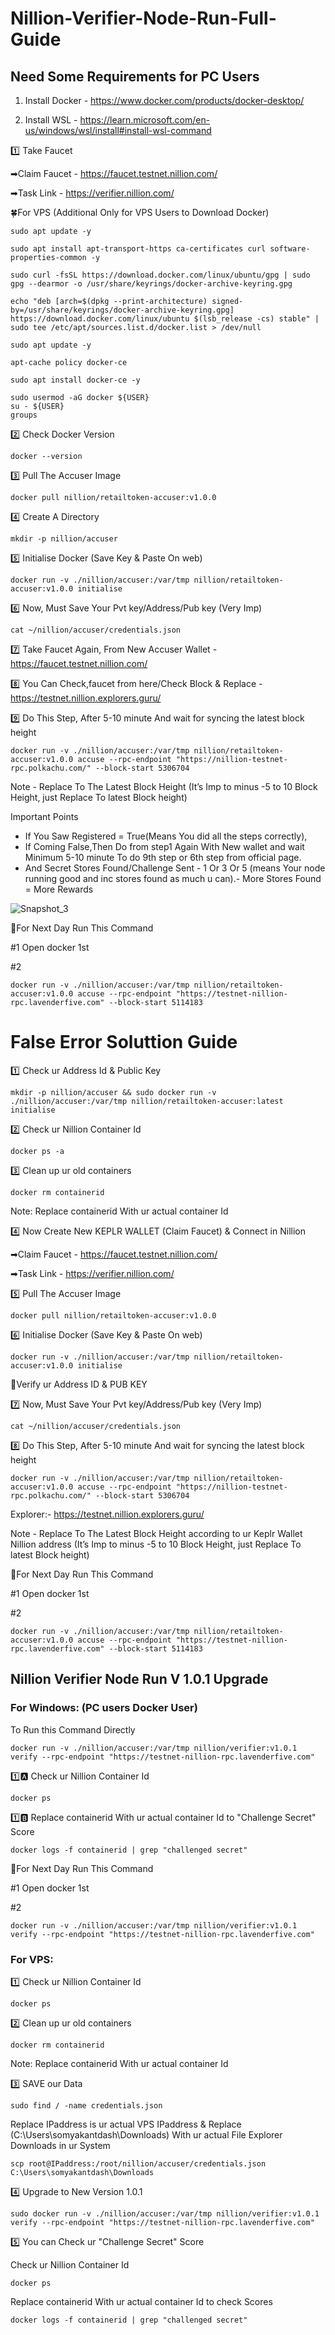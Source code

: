 # Nillion-Verifier-Node-Run-Full-Guide

## Need Some Requirements for PC Users

1. Install Docker - https://www.docker.com/products/docker-desktop/

2. Install WSL - https://learn.microsoft.com/en-us/windows/wsl/install#install-wsl-command

1️⃣ Take Faucet

➡Claim Faucet - https://faucet.testnet.nillion.com/

➡Task Link - https://verifier.nillion.com/

  🍀For VPS (Additional Only for VPS Users to Download Docker)
```
sudo apt update -y
```
```
sudo apt install apt-transport-https ca-certificates curl software-properties-common -y
```
```
sudo curl -fsSL https://download.docker.com/linux/ubuntu/gpg | sudo gpg --dearmor -o /usr/share/keyrings/docker-archive-keyring.gpg
```
```
echo "deb [arch=$(dpkg --print-architecture) signed-by=/usr/share/keyrings/docker-archive-keyring.gpg] https://download.docker.com/linux/ubuntu $(lsb_release -cs) stable" | sudo tee /etc/apt/sources.list.d/docker.list > /dev/null
```
```
sudo apt update -y
```
```
apt-cache policy docker-ce
```
```
sudo apt install docker-ce -y
```
```
sudo usermod -aG docker ${USER}
su - ${USER}
groups
```

2️⃣ Check Docker Version
```
docker --version
```

3️⃣ Pull The Accuser Image
```
docker pull nillion/retailtoken-accuser:v1.0.0
```

4️⃣ Create A Directory
```
mkdir -p nillion/accuser
```

5️⃣ Initialise Docker (Save Key & Paste On web)
```
docker run -v ./nillion/accuser:/var/tmp nillion/retailtoken-accuser:v1.0.0 initialise
```

6️⃣ Now, Must Save Your Pvt key/Address/Pub key (Very Imp)
```
cat ~/nillion/accuser/credentials.json
```

7️⃣ Take Faucet Again, From New Accuser Wallet - https://faucet.testnet.nillion.com/

8️⃣ You Can Check,faucet from here/Check Block & Replace - https://testnet.nillion.explorers.guru/

9️⃣ Do This Step, After 5-10 minute And wait for syncing the latest block height
```
docker run -v ./nillion/accuser:/var/tmp nillion/retailtoken-accuser:v1.0.0 accuse --rpc-endpoint "https://nillion-testnet-rpc.polkachu.com/" --block-start 5306704
```

Note - Replace To The Latest Block Height (It’s Imp to minus -5 to 10 Block Height, just Replace To latest Block height)

Important Points
- If You Saw Registered = True(Means You did all the steps correctly), 
- If Coming False,Then Do from step1 Again With New wallet and wait Minimum 5-10 minute To do 9th step or 6th step from official page.
- And Secret Stores Found/Challenge Sent - 1 Or 3 Or 5 (means Your node running good and inc stores found as much u can).- More Stores Found = More Rewards

![Snapshot_3](https://github.com/user-attachments/assets/6e4e832e-70dd-476a-a734-42d6d61c355f)



🔶For Next Day Run This Command

#1 Open docker 1st 

#2
``` 
docker run -v ./nillion/accuser:/var/tmp nillion/retailtoken-accuser:v1.0.0 accuse --rpc-endpoint "https://testnet-nillion-rpc.lavenderfive.com" --block-start 5114183
```

# False Error Soluttion Guide

1️⃣ Check ur Address Id & Public Key
```
mkdir -p nillion/accuser && sudo docker run -v ./nillion/accuser:/var/tmp nillion/retailtoken-accuser:latest initialise
```

2️⃣ Check ur Nillion Container Id
```
docker ps -a 
```
3️⃣ Clean up ur old containers
```
docker rm containerid  
```
Note: Replace containerid With ur actual container Id

4️⃣ Now Create New KEPLR WALLET (Claim Faucet) & Connect in Nillion

➡Claim Faucet - https://faucet.testnet.nillion.com/

➡Task Link - https://verifier.nillion.com/

5️⃣ Pull The Accuser Image
```
docker pull nillion/retailtoken-accuser:v1.0.0
```

6️⃣ Initialise Docker (Save Key & Paste On web)
```
docker run -v ./nillion/accuser:/var/tmp nillion/retailtoken-accuser:v1.0.0 initialise
```

🔶Verify ur Address ID & PUB KEY

7️⃣ Now, Must Save Your Pvt key/Address/Pub key (Very Imp)
```
cat ~/nillion/accuser/credentials.json
```

8️⃣ Do This Step, After 5-10 minute And wait for syncing the latest block height
```
docker run -v ./nillion/accuser:/var/tmp nillion/retailtoken-accuser:v1.0.0 accuse --rpc-endpoint "https://nillion-testnet-rpc.polkachu.com/" --block-start 5306704
```

Explorer:- https://testnet.nillion.explorers.guru/

Note - Replace To The Latest Block Height according to ur Keplr Wallet Nillion address (It’s Imp to minus -5 to 10 Block Height, just Replace To latest Block height)

🔶For Next Day Run This Command

#1 Open docker 1st 

#2
``` 
docker run -v ./nillion/accuser:/var/tmp nillion/retailtoken-accuser:v1.0.0 accuse --rpc-endpoint "https://testnet-nillion-rpc.lavenderfive.com" --block-start 5114183
```

## Nillion Verifier Node Run V 1.0.1 Upgrade

### **For Windows:** (PC users Docker User) 

To Run this Command Directly
```
docker run -v ./nillion/accuser:/var/tmp nillion/verifier:v1.0.1 verify --rpc-endpoint "https://testnet-nillion-rpc.lavenderfive.com"
```

1️⃣🅰️ Check ur Nillion Container Id
```
docker ps
```

1️⃣🅱️ Replace containerid With ur actual container Id to "Challenge Secret" Score
```
docker logs -f containerid | grep "challenged secret"
```

🔶For Next Day Run This Command

#1 Open docker 1st 

#2
``` 
docker run -v ./nillion/accuser:/var/tmp nillion/verifier:v1.0.1 verify --rpc-endpoint "https://testnet-nillion-rpc.lavenderfive.com"
```

### **For VPS:**

1️⃣ Check ur Nillion Container Id
```
docker ps
```

2️⃣ Clean up ur old containers
```
docker rm containerid  
```
Note: Replace containerid With ur actual container Id

3️⃣ SAVE our Data
```
sudo find / -name credentials.json
```

Replace IPaddress is ur actual VPS IPaddress & Replace (C:\Users\somyakantdash\Downloads) With ur actual File Explorer Downloads in ur System
```
scp root@IPaddress:/root/nillion/accuser/credentials.json C:\Users\somyakantdash\Downloads
```

4️⃣ Upgrade to New Version 1.0.1 
```
sudo docker run -v ./nillion/accuser:/var/tmp nillion/verifier:v1.0.1 verify --rpc-endpoint "https://testnet-nillion-rpc.lavenderfive.com"
```

5️⃣ You can Check ur "Challenge Secret" Score

Check ur Nillion Container Id
```
docker ps
```

Replace containerid With ur actual container Id to check Scores
```
docker logs -f containerid | grep "challenged secret"
```
